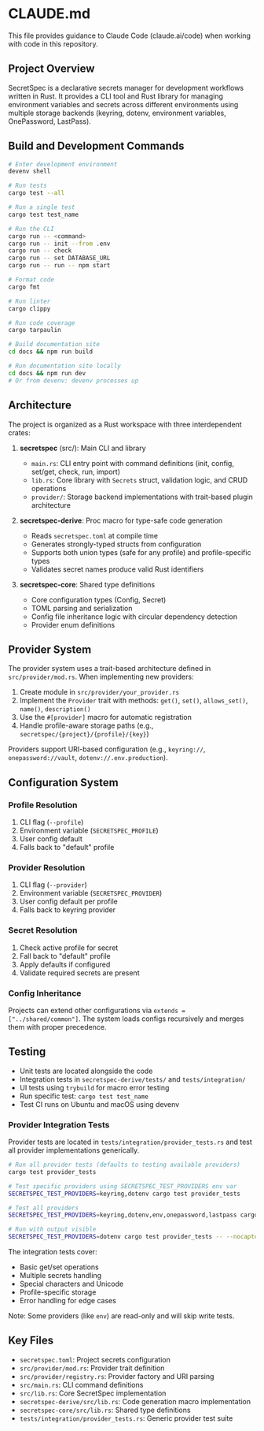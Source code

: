 # CLAUDE.md

This file provides guidance to Claude Code (claude.ai/code) when working with code in this repository.

## Project Overview

SecretSpec is a declarative secrets manager for development workflows written in Rust. It provides a CLI tool and Rust library for managing environment variables and secrets across different environments using multiple storage backends (keyring, dotenv, environment variables, OnePassword, LastPass).

## Build and Development Commands

```bash
# Enter development environment
devenv shell

# Run tests
cargo test --all

# Run a single test
cargo test test_name

# Run the CLI
cargo run -- <command>
cargo run -- init --from .env
cargo run -- check
cargo run -- set DATABASE_URL
cargo run -- run -- npm start

# Format code
cargo fmt

# Run linter
cargo clippy

# Run code coverage
cargo tarpaulin

# Build documentation site
cd docs && npm run build

# Run documentation site locally
cd docs && npm run dev
# Or from devenv: devenv processes up
```

## Architecture

The project is organized as a Rust workspace with three interdependent crates:

1. **secretspec** (src/): Main CLI and library
   - `main.rs`: CLI entry point with command definitions (init, config, set/get, check, run, import)
   - `lib.rs`: Core library with `Secrets` struct, validation logic, and CRUD operations
   - `provider/`: Storage backend implementations with trait-based plugin architecture

2. **secretspec-derive**: Proc macro for type-safe code generation
   - Reads `secretspec.toml` at compile time
   - Generates strongly-typed structs from configuration
   - Supports both union types (safe for any profile) and profile-specific types
   - Validates secret names produce valid Rust identifiers

3. **secretspec-core**: Shared type definitions
   - Core configuration types (Config, Secret)
   - TOML parsing and serialization
   - Config file inheritance logic with circular dependency detection
   - Provider enum definitions

## Provider System

The provider system uses a trait-based architecture defined in `src/provider/mod.rs`. When implementing new providers:

1. Create module in `src/provider/your_provider.rs`
2. Implement the `Provider` trait with methods: `get()`, `set()`, `allows_set()`, `name()`, `description()`
3. Use the `#[provider]` macro for automatic registration
4. Handle profile-aware storage paths (e.g., `secretspec/{project}/{profile}/{key}`)

Providers support URI-based configuration (e.g., `keyring://`, `onepassword://vault`, `dotenv://.env.production`).

## Configuration System

### Profile Resolution
1. CLI flag (`--profile`)
2. Environment variable (`SECRETSPEC_PROFILE`)
3. User config default
4. Falls back to "default" profile

### Provider Resolution
1. CLI flag (`--provider`)
2. Environment variable (`SECRETSPEC_PROVIDER`)
3. User config default per profile
4. Falls back to keyring provider

### Secret Resolution
1. Check active profile for secret
2. Fall back to "default" profile
3. Apply defaults if configured
4. Validate required secrets are present

### Config Inheritance
Projects can extend other configurations via `extends = ["../shared/common"]`. The system loads configs recursively and merges them with proper precedence.

## Testing

- Unit tests are located alongside the code
- Integration tests in `secretspec-derive/tests/` and `tests/integration/`
- UI tests using `trybuild` for macro error testing
- Run specific test: `cargo test test_name`
- Test CI runs on Ubuntu and macOS using devenv

### Provider Integration Tests

Provider tests are located in `tests/integration/provider_tests.rs` and test all provider implementations generically.

```bash
# Run all provider tests (defaults to testing available providers)
cargo test provider_tests

# Test specific providers using SECRETSPEC_TEST_PROVIDERS env var
SECRETSPEC_TEST_PROVIDERS=keyring,dotenv cargo test provider_tests

# Test all providers
SECRETSPEC_TEST_PROVIDERS=keyring,dotenv,env,onepassword,lastpass cargo test provider_tests

# Run with output visible
SECRETSPEC_TEST_PROVIDERS=dotenv cargo test provider_tests -- --nocapture
```

The integration tests cover:
- Basic get/set operations
- Multiple secrets handling
- Special characters and Unicode
- Profile-specific storage
- Error handling for edge cases

Note: Some providers (like `env`) are read-only and will skip write tests.

## Key Files

- `secretspec.toml`: Project secrets configuration
- `src/provider/mod.rs`: Provider trait definition
- `src/provider/registry.rs`: Provider factory and URI parsing
- `src/main.rs`: CLI command definitions
- `src/lib.rs`: Core SecretSpec implementation
- `secretspec-derive/src/lib.rs`: Code generation macro implementation
- `secretspec-core/src/lib.rs`: Shared type definitions
- `tests/integration/provider_tests.rs`: Generic provider test suite